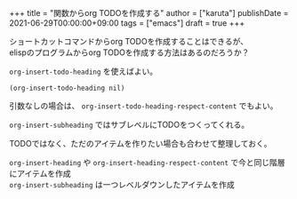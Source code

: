+++
title = "関数からorg TODOを作成する"
author = ["karuta"]
publishDate = 2021-06-29T00:00:00+09:00
tags = ["emacs"]
draft = true
+++

ショートカットコマンドからorg TODOを作成することはできるが、  
elispのプログラムからorg TODOを作成する方法はあるのだろうか？  

<!--more-->  

`org-insert-todo-heading` を使えばよい。  

```elisp
(org-insert-todo-heading nil)
```

引数なしの場合は、 `org-insert-todo-heading-respect-content` でもよい。  

`org-insert-subheading` ではサブレベルにTODOをつくってくれる。  

TODOではなく、ただのアイテムを作りたい場合も合わせて整理しておく。  

`org-insert-heading` や `org-insert-heading-respect-content` で今と同じ階層にアイテムを作成  
`org-insert-subheading` は一つレベルダウンしたアイテムを作成
